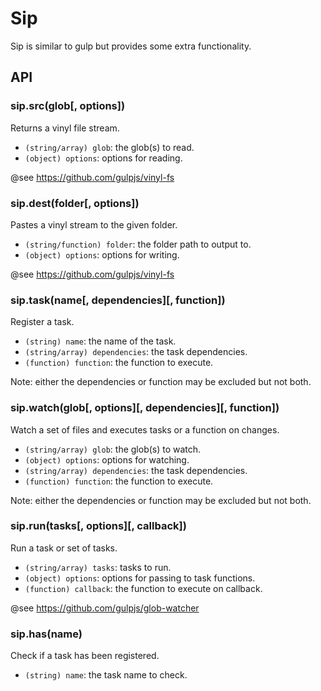 # Sip

Sip is similar to gulp but provides some extra functionality.

## API

### sip.src(glob[, options])

Returns a vinyl file stream.

* `(string/array) glob`: the glob(s) to read.
* `(object) options`: options for reading.

@see https://github.com/gulpjs/vinyl-fs

### sip.dest(folder[, options])

Pastes a vinyl stream to the given folder.

* `(string/function) folder`: the folder path to output to.
* `(object) options`: options for writing.

@see https://github.com/gulpjs/vinyl-fs

### sip.task(name[, dependencies][, function])

Register a task.

* `(string) name`: the name of the task.
* `(string/array) dependencies`: the task dependencies.
* `(function) function`: the function to execute.

Note: either the dependencies or function may be excluded but not both.

### sip.watch(glob[, options][, dependencies][, function])

Watch a set of files and executes tasks or a function on changes.

* `(string/array) glob`: the glob(s) to watch.
* `(object) options`: options for watching.
* `(string/array) dependencies`: the task dependencies.
* `(function) function`: the function to execute.

Note: either the dependencies or function may be excluded but not both.

### sip.run(tasks[, options][, callback])

Run a task or set of tasks.

* `(string/array) tasks`: tasks to run.
* `(object) options`: options for passing to task functions.
* `(function) callback`: the function to execute on callback.

@see https://github.com/gulpjs/glob-watcher

### sip.has(name)

Check if a task has been registered.

* `(string) name`: the task name to check.
